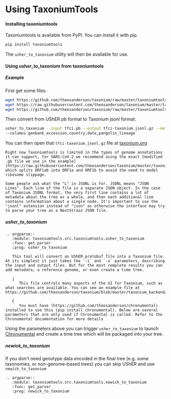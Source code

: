 # Using TaxoniumTools

#### Installing taxoniumtools

Taxoniumtools is available from PyPI. You can install it with pip.

```bash
pip install taxoniumtools
```

The `usher_to_taxonium` utility will then be available for use.

#### Using usher_to_taxonium from taxoniumtools

##### Example

First get some files:

```bash
wget https://github.com/theosanderson/taxonium/raw/master/taxoniumtools/test_data/tfci.meta.tsv.gz
wget https://raw.githubusercontent.com/theosanderson/taxonium/master/taxoniumtools/test_data/hu1.gb
wget https://github.com/theosanderson/taxonium/raw/master/taxoniumtools/test_data/tfci.pb
```

Then convert from UShER pb format to Taxonium jsonl format:

```bash
usher_to_taxonium --input tfci.pb --output tfci-taxonium.jsonl.gz --metadata tfci.meta.tsv.gz --genbank hu1.gb \
--columns genbank_accession,country,date,pangolin_lineage
```

You can then open that `tfci-taxonium.jsonl.gz` file at [taxonium.org](http://taxonium.org)

```{note}
Right now Taxoniumtools is limited in the types of genome annotations it can support, for SARS-CoV-2 we recommend using the exact [modified .gb file we use in the example](https://raw.githubusercontent.com/theosanderson/taxonium/master/taxoniumtools/test_data/hu1.gb), which splits ORF1ab into ORF1a and ORF1b to avoid the need to model ribosome slippage.
```

```{note}
Some people ask what the "L" in JSONL is for. JSONL means "JSON Lines". Each line of the file is a separate JSON object. In the case of Taxonium JSONL format, the very first line contains a lot of metadata about the tree as a whole, and then each additional line contains information about a single node. It's important to use the "jsonl" extension instead of "json" as otherwise the interface may try to parse your tree as a NextStrain JSON file.
```

##### usher_to_taxonium

```{eval-rst}
.. argparse::
   :module: taxoniumtools.src.taxoniumtools.usher_to_taxonium
   :func: get_parser
   :prog: usher_to_taxonium

   This tool will convert an UShER protobuf file into a Taxonium file. At its simplest it just takes the `-i` and `-o` parameters, describing the input and output files. But for the most complete results you can add metadata, a reference genome, or even create a time tree.

   j
      This file controls many aspects of the UI for Taxonium, such as what searches are available. You can see an example file at https://github.com/theosanderson/taxonium/blob/master/taxonium_backend/config_public.json.

   C
      You must have (https://github.com/theosanderson/chronumental) installed to use this (pip install chronumental). Below are several parameters that are only used if Chronumental is called. Refer to the Chronumental documentation for more details
```

Using the parameters above you can trigger `usher_to_taxonium` to launch [Chronumental](https://github.com/theosanderson/chronumental) and create a time tree which will be packaged into your tree.


##### newick_to_taxonium

If you don't need genotype data encoded in the final tree (e.g. some taxonomies, or non-genome-based trees) you can skip UShER and use `newick_to_taxonium`

```{eval-rst}
.. argparse::
   :module: taxoniumtools.src.taxoniumtools.newick_to_taxonium
   :func: get_parser
   :prog: newick_to_taxonium
```
